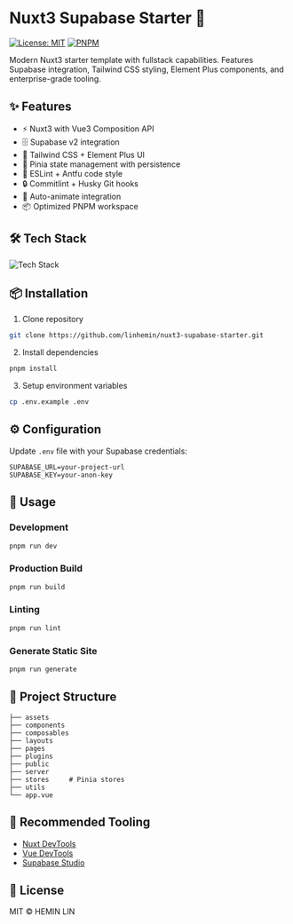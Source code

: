 # Nuxt3 Supabase Starter 🚀

[![License: MIT](https://img.shields.io/badge/License-MIT-blue.svg)](https://opensource.org/licenses/MIT)
[![PNPM](https://img.shields.io/badge/pnpm-8.9.0-%23F69220)](https://pnpm.io/)

Modern Nuxt3 starter template with fullstack capabilities. Features Supabase integration, Tailwind CSS styling, Element Plus components, and enterprise-grade tooling.

## ✨ Features

- ⚡ Nuxt3 with Vue3 Composition API
- 🗄️ Supabase v2 integration
- 🎨 Tailwind CSS + Element Plus UI
- 🏪 Pinia state management with persistence
- 📐 ESLint + Antfu code style
- 🔒 Commitlint + Husky Git hooks
- 🧩 Auto-animate integration
- 📦 Optimized PNPM workspace

## 🛠️ Tech Stack

![Tech Stack](https://skillicons.dev/icons?i=nuxtjs,vue,tailwind,supabase,postgres,js,git)

## 📦 Installation

1. Clone repository
```bash
git clone https://github.com/linhemin/nuxt3-supabase-starter.git
```

2. Install dependencies
```bash
pnpm install
```

3. Setup environment variables
```bash
cp .env.example .env
```

## ⚙️ Configuration

Update `.env` file with your Supabase credentials:
```env
SUPABASE_URL=your-project-url
SUPABASE_KEY=your-anon-key
```

## 🚀 Usage

### Development
```bash
pnpm run dev
```

### Production Build
```bash
pnpm run build
```

### Linting
```bash
pnpm run lint
```

### Generate Static Site
```bash
pnpm run generate
```

## 📂 Project Structure

```
├── assets
├── components
├── composables
├── layouts
├── pages
├── plugins
├── public
├── server
├── stores     # Pinia stores
├── utils
└── app.vue
```

## 🔧 Recommended Tooling

- [Nuxt DevTools](https://devtools.nuxtjs.org/)
- [Vue DevTools](https://devtools.vuejs.org/)
- [Supabase Studio](https://supabase.com/dashboard)

## 📄 License

MIT © HEMIN LIN
